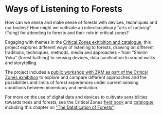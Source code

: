 # Ways of Listening to Forests

How can we sense and make sense of forests with devices, techniques and our bodies? How might we cultivate an interdisciplinary “arts of noticing” (Tsing) for attending to forests and their role in critical zones?

Engaging with themes in the [Critical Zones exhibition and catalogue](https://zkm.de/en/exhibition/2020/05/critical-zones), this project explores different ways of listening to forests, drawing on different traditions, techniques, methods, media and approaches – from “Shinrin Yoku” (forest bathing) to sensing devices, data sonification to sound walks and storytelling.

The project includes a [public workshop with ZKM as part of the Critical Zones exhibition](https://zkm.de/en/guidedtour-workshop/2021/06/total-gaia-digital-0) to explore and compare different approaches and the possibilities and limits of forest experiences under current sensing conditions between immediacy and mediation.

For more on the use of digital data and devices to cultivate sensibilities towards trees and forests, see the Critical Zones [field book](https://zkm.de/media/file/en/cz_fieldbook_digital_en.pdf) and [catalogue](https://mitpress.mit.edu/books/critical-zones), including this chapter on [“The Datafication of Forests”](https://jonathangray.org/wp-content/uploads/2020/05/Gray_DataficationTrees.pdf).
